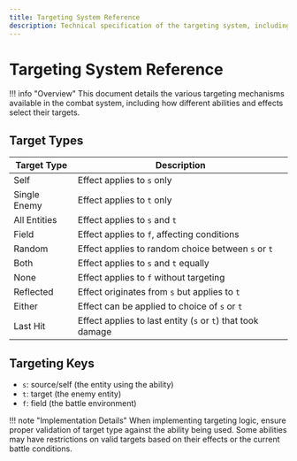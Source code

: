 ```yaml
---
title: Targeting System Reference
description: Technical specification of the targeting system, including target types, targeting keys, and their applications in combat.
---
```


# Targeting System Reference

!!! info "Overview"
    This document details the various targeting mechanisms available in the combat system, including how different abilities and effects select their targets.

## Target Types
| Target Type | Description |
|------------|-------------|
| Self | Effect applies to `s` only |
| Single Enemy | Effect applies to `t` only |
| All Entities | Effect applies to `s` and `t` |
| Field | Effect applies to `f`, affecting conditions |
| Random | Effect applies to random choice between `s` or `t` |
| Both | Effect applies to `s` and `t` equally |
| None | Effect applies to `f` without targeting |
| Reflected | Effect originates from `s` but applies to `t` |
| Either | Effect can be applied to choice of `s` or `t` |
| Last Hit | Effect applies to last entity (`s` or `t`) that took damage |

## Targeting Keys
- `s`: source/self (the entity using the ability)
- `t`: target (the enemy entity)
- `f`: field (the battle environment)

!!! note "Implementation Details"
    When implementing targeting logic, ensure proper validation of target type against the ability being used. Some abilities may have restrictions on valid targets based on their effects or the current battle conditions.



